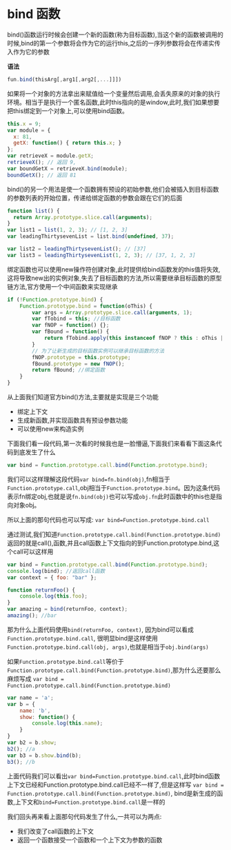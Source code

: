 # bind 函数

bind()函数运行时候会创建一个新的函数(称为目标函数),当这个新的函数被调用的时候,bind的第一个参数将会作为它的运行this,之后的一序列参数将会在传递实传入作为它的参数

**语法**

```javascript
fun.bind(thisArg[,arg1[,arg2[,...]]])
```

如果将一个对象的方法拿出来赋值给一个变量然后调用,会丢失原来的对象的执行环境。相当于是执行一个匿名函数,此时this指向的是window,此时,我们如果想要把this绑定到一个对象上,可以使用bind函数。
```javascript
this.x = 9; 
var module = {
  x: 81,
  getX: function() { return this.x; }
};
var retrieveX = module.getX;
retrieveX(); // 返回 9, 
var boundGetX = retrieveX.bind(module);
boundGetX(); // 返回 81
```

bind()的另一个用法是使一个函数拥有预设的初始参数,他们会被插入到目标函数的参数列表的开始位置，传递给绑定函数的参数会跟在它们的后面
```javascript
function list() {
  return Array.prototype.slice.call(arguments);
}
var list1 = list(1, 2, 3); // [1, 2, 3]
var leadingThirtysevenList = list.bind(undefined, 37);

var list2 = leadingThirtysevenList(); // [37]
var list3 = leadingThirtysevenList(1, 2, 3); // [37, 1, 2, 3]
```

绑定函数也可以使用new操作符创建对象,此时提供给bind函数发的this值将失效,这将导致new出的实例对象,失去了目标函数的方法,所以需要继承目标函数的原型链方法,官方使用一个中间函数来实现继承
```javascript
if (!Function.prototype.bind) {
    Function.prototype.bind = function(oThis) {
        var args = Array.prototype.slice.call(arguments, 1);
        var fTobind = this; //目标函数
        var fNOP = function() {};
        var fBound = function() {
            return fTobind.apply(this instanceof fNOP ? this : oThis || this, args.concat(Array.prototype.slice.call(arguments)));
        }
        // 为了让新生成的目标函数实例可以继承目标函数的方法
        fNOP.prototype = this.prototype;
        fBound.prototype = new fNOP();
        return fBound; //绑定函数
    }
}
```

从上面我们知道官方bind()方法,主要就是实现是三个功能

*   绑定上下文
*   生成新函数,并实现函数具有预设参数功能
*   可以使用new来构造实例

下面我们看一段代码,第一次看的时候我也是一脸懵逼,下面我们来看看下面这条代码到底发生了什么
```javascript
var bind = Function.prototype.call.bind(Function.prototype.bind);
```

我们可以这样理解这段代码``var bind=fn.bind(obj)``,fn相当于``Function.prototype.call``,obj相当于``Function.prototype.bind``。因为这条代码表示fn绑定obj,也就是说``fn.bind(obj)``也可以写成``obj.fn``此时函数中的this也是指向对象obj。

所以上面的那句代码也可以写成:
``var bind=Function.prototype.bind.call``

通过测试,我们知道``Function.prototype.call.bind(Function.prototype.bind)``返回的就是call(),函数,并且call函数上下文指向的到Function.prototype.bind,这个call可以这样用
```javascript
var bind = Function.prototype.call.bind(Function.prototype.bind);
console.log(bind); //返回call函数
var context = { foo: "bar" };

function returnFoo() {
    console.log(this.foo);
}
var amazing = bind(returnFoo, context);
amazing(); //bar
```

那为什么上面代码使用``bind(returnFoo, context)``,
因为bind可以看成``Function.prototype.bind.call``,
很明显bind是这样使用``Function.prototype.bind.call(obj, args)``,也就是相当于``obj.bind(args)``

如果``Function.prototype.bind.call``等价于``Function.prototype.call.bind(Function.prototype.bind)``,那为什么还要那么麻烦写成
``var bind = Function.prototype.call.bind(Function.prototype.bind)``

```javascript
var name = 'a';
var b = {
    name: 'b',
    show: function() {
        console.log(this.name);
    }
}
var b2 = b.show;
b2(); //a
var b3 = b.show.bind(b);
b3(); //b
```

上面代码我们可以看出``var bind=Function.prototype.bind.call``,此时bind函数上下文已经和Function.prototype.bind.call已经不一样了,但是这样写
``var bind = Function.prototype.call.bind(Function.prototype.bind)``,
bind是新生成的函数,上下文和``bind=Function.prototype.bind.call``是一样的

我们回头再来看上面那句代码发生了什么,一共可以为两点:

*   我们改变了call函数的上下文
*   返回一个函数接受一个函数和一个上下文为参数的函数